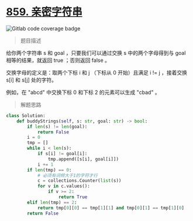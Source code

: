 # [859. 亲密字符串](https://leetcode.cn/problems/buddy-strings/)

![Gitlab code coverage badge](https://img.shields.io/badge/难度-简单-green)

> 题目描述

给你两个字符串 s 和 goal ，只要我们可以通过交换 s 中的两个字母得到与 goal 相等的结果，就返回 true ；否则返回 false 。

交换字母的定义是：取两个下标 i 和 j （下标从 0 开始）且满足 i != j ，接着交换 s[i] 和 s[j] 处的字符。

例如，在 "abcd" 中交换下标 0 和下标 2 的元素可以生成 "cbad" 。

> 解题思路

```python
class Solution:
    def buddyStrings(self, s: str, goal: str) -> bool:
        if len(s) != len(goal):
            return False
        i = 0
        tmp = []
        while i < len(s):
            if s[i] != goal[i]:
                tmp.append([s[i], goal[i]])
            i += 1
        if len(tmp) == 0:
            # 必须有词频大于1的字符才行
            c = collections.Counter(list(s))
            for v in c.values():
                if v >= 2:
                    return True
        elif len(tmp) == 2:
            return tmp[0][0] == tmp[1][1] and tmp[0][1] == tmp[1][0]
        return False
```

